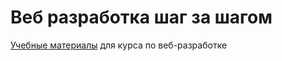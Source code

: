# Веб разработка шаг за шагом

[Учебные материалы](https://aleksmn.github.io/web-step-by-step/) для курса по веб-разработке
